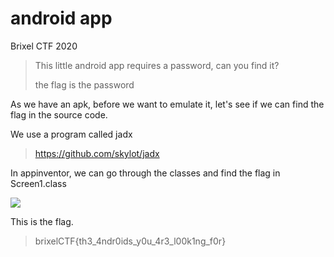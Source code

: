 # android app
Brixel CTF 2020

>This little android app requires a password, can you find it?
>
>the flag is the password

As we have an apk, before we want to emulate it, let's see if we can find the flag in the source code.

We use a program called jadx

> <https://github.com/skylot/jadx>

In appinventor, we can go through the classes and find the flag in Screen1.class

<code><img src="https://zyphen.is-inside.me/ifGzP858.png"></code>


This is the flag.

> brixelCTF{th3_4ndr0ids_y0u_4r3_l00k1ng_f0r}